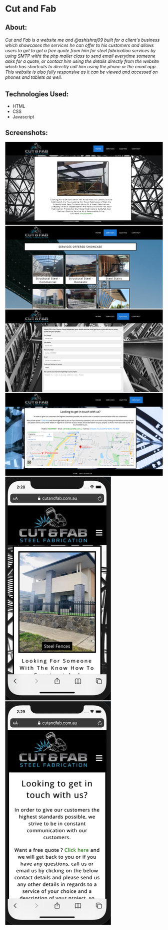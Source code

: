 # Cut and Fab


## About:
###### Cut and Fab is a website me and @ashishraj09 built for a client's business which showcases the services he can offer to his customers and allows users to get to get a free quote from him for steel fabrication services by using SMTP witht the php mailer class to send email everytime someone asks for a quote, or contact him using the details directly from the website which has shortcuts to directly call him using the phone or the email app. This website is also fully responsive as it can be viewed and accessed on phones and tablets as well.

## Technologies Used:

- HTML
- CSS
- Javascript

## Screenshots:

![HomePage](https://github.com/adiraj297/cut-fab/blob/dev/public/screenshots/ss1.png)
![services_Web](https://github.com/adiraj297/cut-fab/blob/dev/public/screenshots/ss2.png)
![Quotes_Web](https://github.com/adiraj297/cut-fab/blob/dev/public/screenshots/ss3.png)
![contact_Web](https://github.com/adiraj297/cut-fab/blob/dev/public/screenshots/ss4.png)
![HomePage_Phone](https://github.com/adiraj297/cut-fab/blob/dev/public/screenshots/ms1.png)
![contact_phone](https://github.com/adiraj297/cut-fab/blob/dev/public/screenshots/ms2.png)

